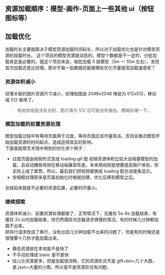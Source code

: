 
## 资源加载顺序：模型-画作-页面上一些其他 ui（按钮图标等）
## 加载优化

加载时长主要就取决于模型资源加载时间较长，所以对于加载优化也是针对模型资源的加载时长。
这个项目的模型资源是动态的，模型个数都是不一定的，分批加载肯定是必要的。就这个项目来说，每批加载 5 层模型（5m ～ 10m 左右），发现首次加载还是比较慢。那对于每一批数据还能做哪些优化尽量提高加载速度呢？

### 资源体积减小

纹理关联的图片资源尺寸减小，纹理贴图由 2048x2048 降低为 512x512，移动端 512 够用了。

> 有些烘焙是涉及光的，图片降为 512 后可能会有锯齿，模糊处理一下。

### 模型加载的前置资源处理

模型加载过程中有等待页面用于过度，等待页面应该尽量简洁。否则会推迟模型开始加载资源的时间起点，造成适得其反的影响。  
下面我就用艺术馆中用到的优化举个例子：

- 过度页面由视频形式变成 loading gif 图
  视频资源体积比较大会阻塞模型的加载，且自动播放视频在移动端兼容性差。本来用视频是想要提高用户体验，但实际上成了累赘。所以，最后我们把视频替换成 loading 配合进度条显示。
- 空相框纹理原来是页面初始化时候就创建，优化后移到模型之后。

总结起来就是不必要的资源后置，必要的尽量小。

### 继续探索

资源体积减小、前置资源处理都做了，正常情况下，无缓存 5s-8s 加载结束，有缓存 2s 以内加载结束，但仍然偶现浏览器请求很慢的情况。有的时候几分钟都加载不出来。  
把并行请求改成了串行，没有出现几分钟加载不出来的问题了，但是有的时候还是很慢要十几秒才能加载出来。

- 静态资源放在本地是不是快了
- 不手动处理成 basic 是不是快
- 绘儿乐资源更多，但是加载很流畅，它的资源形式不是 glft+bin+几个大图，是.json+大量的小图。所以是不是资源形式有问题。